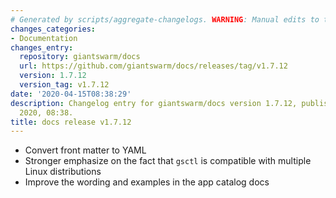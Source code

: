 ```yaml
---
# Generated by scripts/aggregate-changelogs. WARNING: Manual edits to this files will be overwritten.
changes_categories:
- Documentation
changes_entry:
  repository: giantswarm/docs
  url: https://github.com/giantswarm/docs/releases/tag/v1.7.12
  version: 1.7.12
  version_tag: v1.7.12
date: '2020-04-15T08:38:29'
description: Changelog entry for giantswarm/docs version 1.7.12, published on 15 April
  2020, 08:38.
title: docs release v1.7.12
---
```


* Convert front matter to YAML
* Stronger emphasize on the fact that `gsctl` is compatible with multiple Linux distributions
* Improve the wording and examples in the app catalog docs

